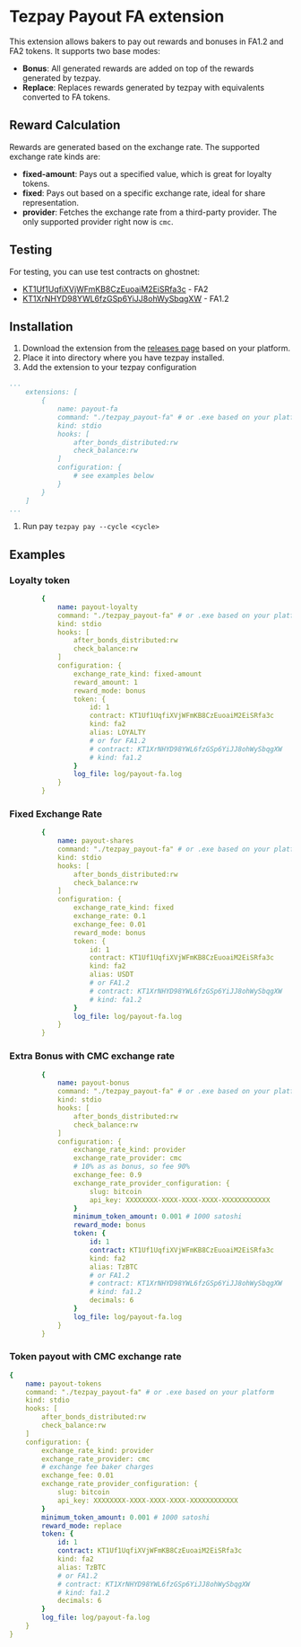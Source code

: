 # Tezpay Payout FA extension

This extension allows bakers to pay out rewards and bonuses in FA1.2 and FA2 tokens. It supports two base modes:

- **Bonus**: All generated rewards are added on top of the rewards generated by tezpay.
- **Replace**: Replaces rewards generated by tezpay with equivalents converted to FA tokens.

## Reward Calculation

Rewards are generated based on the exchange rate. The supported exchange rate kinds are:

- **fixed-amount**: Pays out a specified value, which is great for loyalty tokens.
- **fixed**: Pays out based on a specific exchange rate, ideal for share representation.
- **provider**: Fetches the exchange rate from a third-party provider. The only supported provider right now is `cmc`.

## Testing

For testing, you can use test contracts on ghostnet:

- [KT1Uf1UqfiXVjWFmKB8CzEuoaiM2EiSRfa3c](https://better-call.dev/ghostnet/KT1Uf1UqfiXVjWFmKB8CzEuoaiM2EiSRfa3c/interact/mint) - FA2
- [KT1XrNHYD98YWL6fzGSp6YiJJ8ohWySbqgXW](https://better-call.dev/ghostnet/KT1XrNHYD98YWL6fzGSp6YiJJ8ohWySbqgXW/interact/mint) - FA1.2

## Installation

1. Download the extension from the [releases page](https://github.com/tez-capital/tezpay/releases) based on your platform.
2. Place it into directory where you have tezpay installed.
3. Add the extension to your tezpay configuration
```yaml
...
	extensions: [
		{
			name: payout-fa
			command: "./tezpay_payout-fa" # or .exe based on your platform
			kind: stdio
			hooks: [
				after_bonds_distributed:rw
				check_balance:rw
			]
			configuration: {
				# see examples below
			}
		}
	]
...
```
1. Run pay `tezpay pay --cycle <cycle>`

## Examples

### Loyalty token
```yaml
		{
			name: payout-loyalty
			command: "./tezpay_payout-fa" # or .exe based on your platform
			kind: stdio
			hooks: [
				after_bonds_distributed:rw
				check_balance:rw
			]
			configuration: {
				exchange_rate_kind: fixed-amount
				reward_amount: 1
				reward_mode: bonus
				token: {
					id: 1
					contract: KT1Uf1UqfiXVjWFmKB8CzEuoaiM2EiSRfa3c
					kind: fa2
					alias: LOYALTY
					# or for FA1.2
					# contract: KT1XrNHYD98YWL6fzGSp6YiJJ8ohWySbqgXW
					# kind: fa1.2
				}
				log_file: log/payout-fa.log
			}
		}
```

### Fixed Exchange Rate
```yaml
		{
			name: payout-shares
			command: "./tezpay_payout-fa" # or .exe based on your platform
			kind: stdio
			hooks: [
				after_bonds_distributed:rw
				check_balance:rw
			]
			configuration: {
				exchange_rate_kind: fixed
				exchange_rate: 0.1
				exchange_fee: 0.01
				reward_mode: bonus
				token: {
					id: 1
					contract: KT1Uf1UqfiXVjWFmKB8CzEuoaiM2EiSRfa3c
					kind: fa2
					alias: USDT
					# or FA1.2
					# contract: KT1XrNHYD98YWL6fzGSp6YiJJ8ohWySbqgXW
					# kind: fa1.2
				}
				log_file: log/payout-fa.log
			}
		}
```

### Extra Bonus with CMC exchange rate
```yaml
		{
			name: payout-bonus
			command: "./tezpay_payout-fa" # or .exe based on your platform
			kind: stdio
			hooks: [
				after_bonds_distributed:rw
				check_balance:rw
			]
			configuration: {
				exchange_rate_kind: provider
				exchange_rate_provider: cmc
				# 10% as as bonus, so fee 90%
				exchange_fee: 0.9 
				exchange_rate_provider_configuration: {
					slug: bitcoin
					api_key: XXXXXXXX-XXXX-XXXX-XXXX-XXXXXXXXXXXX
				}
				minimum_token_amount: 0.001 # 1000 satoshi
				reward_mode: bonus
				token: {
					id: 1
					contract: KT1Uf1UqfiXVjWFmKB8CzEuoaiM2EiSRfa3c
					kind: fa2
					alias: TzBTC
					# or FA1.2
					# contract: KT1XrNHYD98YWL6fzGSp6YiJJ8ohWySbqgXW
					# kind: fa1.2
					decimals: 6
				}
				log_file: log/payout-fa.log
			}
		}
```

### Token payout with CMC exchange rate
```yaml
{
    name: payout-tokens
    command: "./tezpay_payout-fa" # or .exe based on your platform
    kind: stdio
    hooks: [
        after_bonds_distributed:rw
        check_balance:rw
    ]
    configuration: {
        exchange_rate_kind: provider
        exchange_rate_provider: cmc
		# exchange fee baker charges
        exchange_fee: 0.01 
        exchange_rate_provider_configuration: {
            slug: bitcoin
            api_key: XXXXXXXX-XXXX-XXXX-XXXX-XXXXXXXXXXXX
        }
        minimum_token_amount: 0.001 # 1000 satoshi
        reward_mode: replace
        token: {
            id: 1
            contract: KT1Uf1UqfiXVjWFmKB8CzEuoaiM2EiSRfa3c
            kind: fa2
            alias: TzBTC
			# or FA1.2
            # contract: KT1XrNHYD98YWL6fzGSp6YiJJ8ohWySbqgXW
            # kind: fa1.2
            decimals: 6
        }
        log_file: log/payout-fa.log
    }
}
```